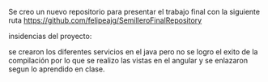 Se creo un nuevo repositorio para presentar el trabajo final con la siguiente ruta 
https://github.com/felipeajg/SemilleroFinalRepository

insidencias del proyecto:

se crearon los diferentes servicios en el java pero no se logro el exito de la compilación por lo que se realizo las vistas en el angular y se enlazaron segun lo aprendido en clase.

